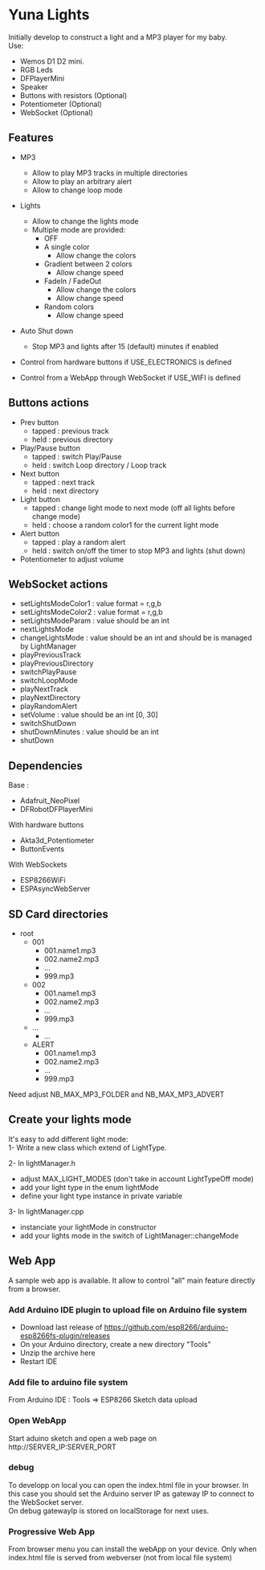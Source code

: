 # Yuna Lights

Initially develop to construct a light and a MP3 player for my baby.  
Use: 
- Wemos D1 D2 mini.
- RGB Leds
- DFPlayerMini
- Speaker
- Buttons with resistors (Optional)
- Potentiometer (Optional)
- WebSocket (Optional)  
## Features
- MP3
  - Allow to play MP3 tracks in multiple directories
  - Allow to play an arbitrary alert
  - Allow to change loop mode

- Lights
  - Allow to change the lights mode
  - Multiple mode are provided:
    - OFF
    - A single color
      - Allow change the colors
    - Gradient between 2 colors
      - Allow change speed
    - FadeIn / FadeOut
      - Allow change the colors
      - Allow change speed
    - Random colors
      - Allow change speed

- Auto Shut down
  - Stop MP3 and lights after 15 (default) minutes if enabled

- Control from hardware buttons if USE_ELECTRONICS is defined
- Control from a WebApp through WebSocket if USE_WIFI is defined 
 
## Buttons actions
- Prev button
  - tapped : previous track
  - held : previous directory
- Play/Pause button
  - tapped : switch Play/Pause
  - held : switch Loop directory / Loop track
- Next button
  - tapped : next track
  - held : next directory
- Light button
  - tapped : change light mode to next mode (off all lights before change mode)
  - held : choose a random color1 for the current light mode
- Alert button
  - tapped : play a random alert
  - held : switch on/off the timer to stop MP3 and lights (shut down)
- Potentiometer to adjust volume

## WebSocket actions
- setLightsModeColor1 : value format = r,g,b
- setLightsModeColor2 : value format = r,g,b
- setLightsModeParam : value should be an int
- nextLightsMode
- changeLightsMode : value should be an int and should be is managed by LightManager
- playPreviousTrack
- playPreviousDirectory
- switchPlayPause
- switchLoopMode
- playNextTrack
- playNextDirectory
- playRandomAlert
- setVolume : value should be an int [0, 30]
- switchShutDown
- shutDownMinutes : value should be an int
- shutDown
 
## Dependencies
Base :
- Adafruit_NeoPixel
- DFRobotDFPlayerMini

With hardware buttons
- Akta3d_Potentiometer
- ButtonEvents

With WebSockets
- ESP8266WiFi
- ESPAsyncWebServer

## SD Card directories
- root  
  - 001  
    - 001.name1.mp3
    - 002.name2.mp3
    - ...
    - 999.mp3 
  - 002
    - 001.name1.mp3
    - 002.name2.mp3
    - ...
    - 999.mp3 
  - ...
    - ...
  - ALERT
    - 001.name1.mp3
    - 002.name2.mp3  
    - ...  
    - 999.mp3  
     
Need adjust NB_MAX_MP3_FOLDER and NB_MAX_MP3_ADVERT  

## Create your lights mode
It's easy to add different light mode:  
1- Write a new class which extend of LightType.  

2- In lightManager.h  

 - adjust MAX_LIGHT_MODES (don't take in account LightTypeOff mode)
 - add your light type in the enum lightMode
 - define your light type instance in private variable
 
3- In lightManager.cpp  
 - instanciate your lightMode in constructor
 - add your lights mode in the switch of LightManager::changeMode

## Web App
A sample web app is available. It allow to control "all" main feature directly from a browser. 

### Add Arduino IDE plugin to upload file on Arduino file system
- Download last release of https://github.com/esp8266/arduino-esp8266fs-plugin/releases  
- On your Arduino directory, create a new directory "Tools"
- Unzip the archive here
- Restart IDE

### Add file to arduino file system
From Arduino IDE : Tools => ESP8266 Sketch data upload

### Open WebApp
Start aduino sketch and open a web page on http://SERVER_IP:SERVER_PORT  

### debug
To developp on local you can open the index.html file in your browser. In this case you should set the Arduino server IP as gateway IP to connect to the WebSocket server.  
On debug gatewayIp is stored on localStorage for next uses.  

### Progressive Web App
From browser menu you can install the webApp on your device. Only when index.html file is served from webverser (not from local file system) 